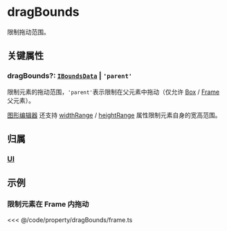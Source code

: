 # dragBounds

限制拖动范围。

## 关键属性

### dragBounds?: [`IBoundsData`](/api/interfaces/IBoundsData.md) | `'parent'`

限制元素的拖动范围，`'parent'`表示限制在父元素中拖动（仅允许 [Box](/reference/display/Box.md) / [Frame](/reference/display/Frame.md) 父元素）。

[图形编辑器](/plugin/in/editor/index.md) 还支持 [widthRange](/reference/property/editable.md#widthrange-irangesize) / [heightRange](/reference/property/editable.md#heightrange-irangesize) 属性限制元素自身的宽高范围。

## 归属

### [UI](/reference/display/UI.md)

## 示例

### 限制元素在 Frame 内拖动

<<< @/code/property/dragBounds/frame.ts
